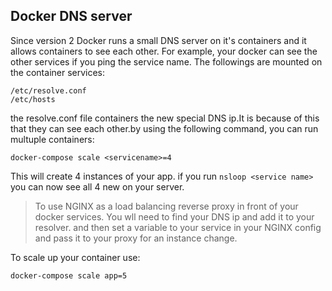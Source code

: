 ## Docker DNS server

Since version 2 Docker runs a small DNS server on it's containers and it allows containers to see each other. For example, your docker can see the other services if you ping the service name. The followings are mounted on the container services:
```
/etc/resolve.conf
/etc/hosts
```
the resolve.conf file containers the new special DNS ip.It is because of this that they can see each other.by using the following command, you can run multuple containers:
```
docker-compose scale <servicename>=4
```

This will create 4 instances of your app. if you run `nsloop <service name>` you can now see all 4 new on your server.

> To use NGINX as a load balancing reverse proxy in front of your docker services. You wll need to find your DNS ip and add it to your resolver. and then set a variable to your service in your NGINX config and pass it to your proxy for an instance change. 

To scale up your container use:
```
docker-compose scale app=5
```

